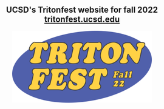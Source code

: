 <h2 align="center">
  UCSD's Tritonfest website for fall 2022<br/>
  <a href="http://sgf.ucsd.edu/](https://tritonfest.ucsd.edu/" target="_blank">tritonfest.ucsd.edu</a>
</h2>

<p align="center">
  <img width="368" height="190" src="https://raw.githubusercontent.com/austinhuynh/tritonfest-fall22/main/assets/images/triton-fest-header.svg">
</p>
